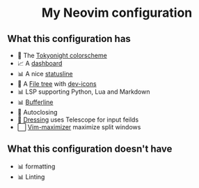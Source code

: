 <h1 align="center">My Neovim configuration</h1>

## What this configuration has
- 🎨 The [Tokyonight colorscheme](https://github.com/folke/tokyonight.nvim)
- 📈 A [dashboard](https://github.com/nvimdev/dashboard-nvim)
- 📊 A nice [statusline]( https://github.com/nvim-lualine/lualine.nvim )
- 📄 A [File tree]( https://github.com/nvim-tree/nvim-tree.lua ) with [dev-icons](https://github.com/nvim-tree/nvim-web-devicons)
- 📊 LSP supporting Python, Lua and Markdown
- 📊 [Bufferline](https://github.com/akinsho/bufferline.nvim)
- 🚪 Autoclosing
- 👗 [Dressing](https://github.com/stevearc/dressing.nvim) uses Telescope for input feilds
- ⬜ [Vim-maximizer](https://github.com/szw/vim-maximizer) maximize split windows

## What this configuration doesn't have
- 📊 formatting
- 📊 Linting
